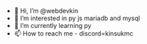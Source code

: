 - 👋 Hi, I’m @webdevkin
- 👀 I’m interested in py js mariadb and mysql
- 🌱 I’m currently learning py
- 📫 How to reach me - discord=kinsukmc

<!---
dev-kinsukghosh/dev-kinsukghosh is a ✨ special ✨ repository because its `README.md` (this file) appears on your GitHub profile.
You can click the Preview link to take a look at your changes.
--->
